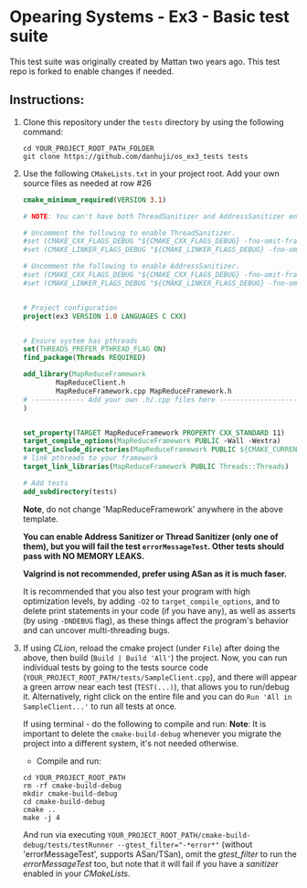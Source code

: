 # Opearing Systems - Ex3 - Basic test suite
This test suite was originally created by Mattan two years ago.
This test repo is forked to enable changes if needed.
## Instructions:

1. Clone this repository under the `tests` directory by using the following command:
   
   ```shell
   cd YOUR_PROJECT_ROOT_PATH_FOLDER
   git clone https://github.com/danhuji/os_ex3_tests tests
   ```
   
2. Use the following `CMakeLists.txt` in your project root. Add your own source files as needed at row #26

    ``` cmake
    cmake_minimum_required(VERSION 3.1)

    # NOTE: You can't have both ThreadSanitizer and AddressSanitizer enabled at the same time.

    # Uncomment the following to enable ThreadSanitizer.
    #set (CMAKE_CXX_FLAGS_DEBUG "${CMAKE_CXX_FLAGS_DEBUG} -fno-omit-frame-pointer -fsanitize=thread")
    #set (CMAKE_LINKER_FLAGS_DEBUG "${CMAKE_LINKER_FLAGS_DEBUG} -fno-omit-frame-pointer -fsanitize=thread")

    # Uncomment the following to enable AddressSanitizer.
    #set (CMAKE_CXX_FLAGS_DEBUG "${CMAKE_CXX_FLAGS_DEBUG} -fno-omit-frame-pointer -fsanitize=address")
    #set (CMAKE_LINKER_FLAGS_DEBUG "${CMAKE_LINKER_FLAGS_DEBUG} -fno-omit-frame-pointer -fsanitize=address")


    # Project configuration
    project(ex3 VERSION 1.0 LANGUAGES C CXX)


    # Ensure system has pthreads
    set(THREADS_PREFER_PTHREAD_FLAG ON)
    find_package(Threads REQUIRED)

    add_library(MapReduceFramework
            MapReduceClient.h
            MapReduceFramework.cpp MapReduceFramework.h
    # ------------- Add your own .h/.cpp files here -------------------
    )


    set_property(TARGET MapReduceFramework PROPERTY CXX_STANDARD 11)
    target_compile_options(MapReduceFramework PUBLIC -Wall -Wextra)
    target_include_directories(MapReduceFramework PUBLIC ${CMAKE_CURRENT_SOURCE_DIR})
    # link pthreads to your framework
    target_link_libraries(MapReduceFramework PUBLIC Threads::Threads)

    # Add tests
    add_subdirectory(tests)
    ```
    
    **Note**, do not change 'MapReduceFramework' anywhere in the above template.
    
    **You can enable Address Sanitizer or Thread Sanitizer (only one of them), but you will
      fail the test `errorMessageTest`. Other tests should pass with NO MEMORY LEAKS.**
      
    **Valgrind is not recommended, prefer using ASan as it is much faser.**
    
    It is recommended that you also test your program with high optimization levels, by adding `-O2` to `target_compile_options`, and to delete print statements in your code (if you have any), as well as asserts (by using `-DNDEBUG` flag), as these things affect the program's behavior and can uncover multi-threading bugs.

3. If using *CLion*, reload the cmake project (under `File`) after doing the above, then build (`Build | Build 'All'`) the project.
   Now, you can run individual tests by going to the tests source code (`YOUR_PROJECT_ROOT_PATH/tests/SampleClient.cpp`), and there will appear a green arrow near each test (`TEST(...)`), that allows you to run/debug it.
   Alternatively, right click on the entire file and you can do `Run 'All in SampleClient...'` to run all tests at once.
   
   If using terminal - do the following to compile and run:
   **Note**: It is important to delete the `cmake-build-debug` whenever you migrate the project into a different system, it's not needed otherwise.
   
   * Compile and run:
   ```shell
   cd YOUR_PROJECT_ROOT_PATH
   rm -rf cmake-build-debug
   mkdir cmake-build-debug
   cd cmake-build-debug
   cmake ..
   make -j 4
   ```
   
   And run via executing `YOUR_PROJECT_ROOT_PATH/cmake-build-debug/tests/testRunner --gtest_filter="-*error*"` (without 'errorMessageTest', supports ASan/TSan), omit the *gtest_filter* to run the *errorMessageTest* too, but note that it will fail if you have a *sanitizer* enabled in your *CMakeLists*.
